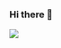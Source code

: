 ### Hi there 👋

![](http://github-profile-summary-cards.vercel.app/api/cards/profile-details?username=Algamach&theme=github_dark)
<!--[![algamach's GitHub stats](https://github-readme-stats.vercel.app/api?username=algamach)](https://github.com/algamach/github-readme-stats)-->
<!--
**algamach/algamach** is a ✨ _special_ ✨ repository because its `README.md` (this file) appears on your GitHub profile.

Here are some ideas to get you started:

- 🔭 I’m currently working on ...
- 🌱 I’m currently learning ...
- 👯 I’m looking to collaborate on ...
- 🤔 I’m looking for help with ...
- 💬 Ask me about ...
- 📫 How to reach me: ...
- 😄 Pronouns: ...
- ⚡ Fun fact: ...
-->

